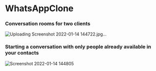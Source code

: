 # WhatsAppClone
### Conversation rooms for two clients
![Uploading Screenshot 2022-01-14 144722.jpg…]()

### Starting a conversation with only people already available in your contacts
 
![Screenshot 2022-01-14 144805](https://user-images.githubusercontent.com/61013338/149544123-f154d2a4-83fa-4f24-beed-f90c0fc84e0a.jpg)
